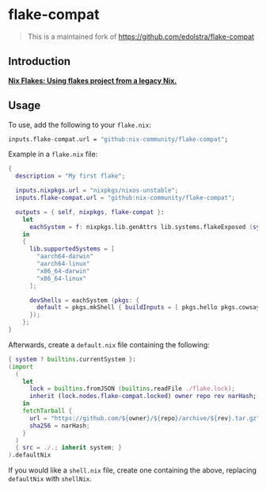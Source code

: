 # flake-compat

> This is a maintained fork of <https://github.com/edolstra/flake-compat>

## Introduction

**[Nix Flakes: Using flakes project from a legacy Nix.](https://nixos.wiki/wiki/Flakes#Using_flakes_project_from_a_legacy_Nix)**

## Usage

To use, add the following to your `flake.nix`:

```nix
inputs.flake-compat.url = "github:nix-community/flake-compat";
```

Example in a `flake.nix` file:

```nix
{
  description = "My first flake";

  inputs.nixpkgs.url = "nixpkgs/nixos-unstable";
  inputs.flake-compat.url = "github:nix-community/flake-compat";

  outputs = { self, nixpkgs, flake-compat }:
    let
      eachSystem = f: nixpkgs.lib.genAttrs lib.systems.flakeExposed (system: f nixpkgs.legacyPackages.${system});
    in
    {
      lib.supportedSystems = [
        "aarch64-darwin"
        "aarch64-linux"
        "x86_64-darwin"
        "x86_64-linux"
      ];

      devShells = eachSystem (pkgs: {
        default = pkgs.mkShell { buildInputs = [ pkgs.hello pkgs.cowsay ]; };
      });
    };
}
```

Afterwards, create a `default.nix` file containing the following:

```nix
{ system ? builtins.currentSystem }:
(import
  (
    let
      lock = builtins.fromJSON (builtins.readFile ./flake.lock);
      inherit (lock.nodes.flake-compat.locked) owner repo rev narHash;
    in
    fetchTarball {
      url = "https://github.com/${owner}/${repo}/archive/${rev}.tar.gz";
      sha256 = narHash;
    }
  )
  { src = ./.; inherit system; }
).defaultNix
```

If you would like a `shell.nix` file, create one containing the above, replacing `defaultNix` with `shellNix`.

